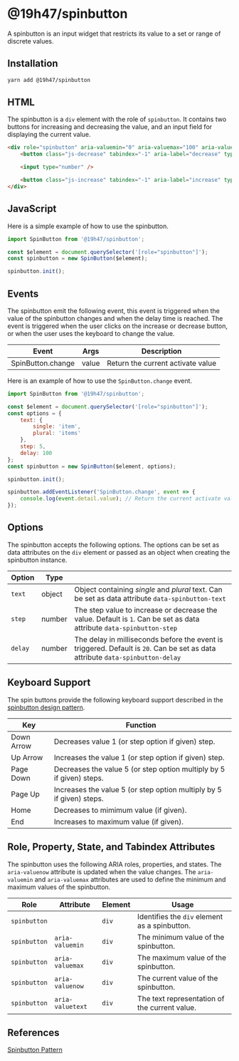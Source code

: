 # @19h47/spinbutton

A spinbutton is an input widget that restricts its value to a set or range of discrete values.

## Installation

```bash
yarn add @19h47/spinbutton
```

## HTML

The spinbutton is a `div` element with the role of `spinbutton`. It contains two buttons for increasing and decreasing the value, and an input field for displaying the current value.

```html
<div role="spinbutton" aria-valuemin="0" aria-valuemax="100" aria-valuenow="10">
	<button class="js-decrease" tabindex="-1" aria-label="decrease" type="button">-</button>

	<input type="number" />

	<button class="js-increase" tabindex="-1" aria-label="increase" type="button">+</button>
</div>
```

## JavaScript

Here is a simple example of how to use the spinbutton.

```javascript
import SpinButton from '@19h47/spinbutton';

const $element = document.querySelector('[role="spinbutton"]');
const spinbutton = new SpinButton($element);

spinbutton.init();
```

## Events

The spinbutton emit the following event, this event is triggered when the value of the spinbutton changes and when the delay time is reached.
The event is triggered when the user clicks on the increase or decrease button, or when the user uses the keyboard to change the value.

| Event             | Args  | Description                       |
| ----------------- | ----- | --------------------------------- |
| SpinButton.change | value | Return the current activate value |

Here is an example of how to use the `SpinButton.change` event.

```javascript
import SpinButton from '@19h47/spinbutton';

const $element = document.querySelector('[role="spinbutton"]');
const options = {
	text: {
		single: 'item',
		plural: 'items'
	},
	step: 5,
	delay: 100
};
const spinbutton = new SpinButton($element, options);

spinbutton.init();

spinbutton.addEventListener('SpinButton.change', event => {
	console.log(event.detail.value); // Return the current activate value
});
```

## Options

The spinbutton accepts the following options. The options can be set as data attributes on the `div` element or passed as an object when creating the spinbutton instance.

| Option  | Type   |                                                                                                   |
| ------- | ------ | ------------------------------------------------------------------------------------------------- |
| `text`  | object | Object containing _single_ and _plural_ text. Can be set as data attribute `data-spinbutton-text` |
| `step`  | number | The step value to increase or decrease the value. Default is `1`. Can be set as data attribute `data-spinbutton-step` |
| `delay` | number | The delay in milliseconds before the event is triggered. Default is `20`. Can be set as data attribute `data-spinbutton-delay` |

## Keyboard Support

The spin buttons provide the following keyboard support described in the [spinbutton design pattern](https://www.w3.org/WAI/ARIA/apg/patterns/spinbutton/).

| Key        | Function                                                             |
| ---------- | -------------------------------------------------------------------- |
| Down Arrow | Decreases value 1 (or step option if given) step.                    |
| Up Arrow   | Increases the value 1 (or step option if given) step.                |
| Page Down  | Decreases the value 5 (or step option multiply by 5 if given) steps. |
| Page Up    | Increases the value 5 (or step option multiply by 5 if given) steps. |
| Home       | Decreases to mimimum value (if given).                               |
| End        | Increases to maximum value (if given).                               |

## Role, Property, State, and Tabindex Attributes

The spinbutton uses the following ARIA roles, properties, and states. The `aria-valuenow` attribute is updated when the value changes. The `aria-valuemin` and `aria-valuemax` attributes are used to define the minimum and maximum values of the spinbutton.

| Role         | Attribute        | Element | Usage                                         |
| ------------ | ---------------- | ------- | ----------------------------------------------|
| `spinbutton` |                  | `div`   | Identifies the `div` element as a spinbutton. |
| `spinbutton` | `aria-valuemin`  | `div`   | The minimum value of the spinbutton.          |
| `spinbutton` | `aria-valuemax`  | `div`   | The maximum value of the spinbutton.          |
| `spinbutton` | `aria-valuenow`  | `div`   | The current value of the spinbutton.          |
| `spinbutton` | `aria-valuetext` | `div`   | The text representation of the current value. |

## References

[Spinbutton Pattern](https://www.w3.org/WAI/ARIA/apg/patterns/spinbutton/)
